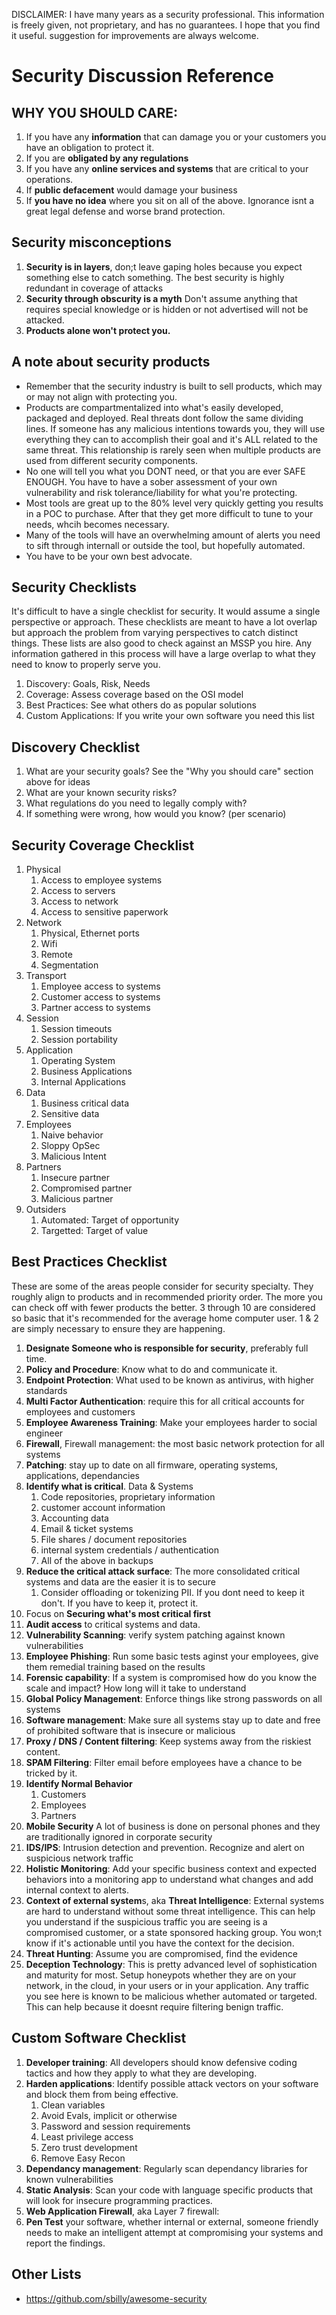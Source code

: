DISCLAIMER: I have many years as a security professional. This information is freely given, not proprietary, and has no guarantees. I hope that you find it useful. suggestion for improvements are always welcome.

# Security Discussion Reference

## WHY YOU SHOULD CARE: 

1. If you have any **information** that can damage you or your customers you have an obligation to protect it. 
2. If you are **obligated by any regulations**
1. If you have any **online services and systems** that are critical to your operations.
1. If **public defacement** would damage your business
1. If **you have no idea** where you sit on all of the above. Ignorance isnt a great legal defense and worse brand protection.

## Security misconceptions

1. **Security is in layers**, don;t leave gaping holes because you expect something else to catch something. The best security is highly redundant in coverage of attacks
2. **Security through obscurity is a myth** Don't assume anything that requires special knowledge or is hidden or not advertised will not be attacked.
3. **Products alone won't protect you.** 

## A note about security products
* Remember that the security industry is built to sell products, which may or may not align with protecting you.
* Products are compartmentalized into what's easily developed, packaged and deployed. Real threats dont follow the same dividing lines. If someone has any malicious intentions towards you, they will use everything they can to accomplish their goal and it's ALL related to the same threat. This relationship is rarely seen when multiple products are used from different security components.
* No one will tell you what you DONT need, or that you are ever SAFE ENOUGH. You have to have a sober assessment of your own vulnerability and risk tolerance/liability for what you're protecting.
* Most tools are great up to the 80% level very quickly getting you results in a POC to purchase. After that they get more difficult to tune to your needs, whcih becomes necessary.
* Many of the tools will have an overwhelming amount of alerts you need to sift through internall or outside the tool, but hopefully automated. 
* You have to be your own best advocate.

## Security Checklists
It's difficult to have a single checklist for security. It would assume a single perspective or approach. These checklists are meant to have a lot overlap but approach the problem from varying perspectives to catch distinct things. These lists are also good to check against an MSSP you hire. Any information gathered in this process will have a large overlap to what they need to know to properly serve you.

1. Discovery: Goals, Risk, Needs
2. Coverage: Assess coverage based on the OSI model
3. Best Practices: See what others do as popular solutions
4. Custom Applications: If you write your own software you need this list

## Discovery Checklist

1. What are your security goals? See the "Why you should care" section above for ideas
2. What are your known security risks?
3. What regulations do you need to legally comply with?
4. If something were wrong, how would you know? (per scenario)

## Security Coverage Checklist

1. Physical
	1. Access to employee systems
	1. Access to servers
	1. Access to network
	1. Access to sensitive paperwork
1. Network
	1. Physical, Ethernet ports
	1. Wifi
	1. Remote
	1. Segmentation
1. Transport
	1. Employee access to systems
	1. Customer access to systems
	1. Partner access to systems
1. Session
	1. Session timeouts
	1. Session portability
1. Application
	1. Operating System
	1. Business Applications
	1. Internal Applications
1. Data
	1. Business critical data
	1. Sensitive data
1. Employees
	1. Naive behavior
	1. Sloppy OpSec
	1. Malicious Intent
1. Partners
	1. Insecure partner
	1. Compromised partner
	1. Malicious partner
1. Outsiders
	1. Automated: Target of opportunity
	1. Targetted: Target of value

## Best Practices Checklist

These are some of the areas people consider for security specialty. They roughly align to products and in recommended priority order. The more you can check off with fewer products the better. 3 through 10 are considered so basic that it's recommended for the average home computer user. 1 & 2 are simply necessary to ensure they are happening.

1. **Designate Someone who is responsible for security**, preferably full time.
1. **Policy and Procedure**: Know what to do and communicate it.
1. **Endpoint Protection**: What used to be known as antivirus, with higher standards
1. **Multi Factor Authentication**: require this for all critical accounts for employees and customers
1. **Employee Awareness Training**: Make your employees harder to social engineer 
1. **Firewall**, Firewall management: the most basic network protection for all systems
1. **Patching**: stay up to date on all firmware, operating systems, applications, dependancies
1. **Identify what is critical**. Data & Systems
	1. Code repositories, proprietary information
	1. customer account information
	1. Accounting data
	1. Email & ticket systems
	1. File shares / document repositories
	1. internal system credentials / authentication
	1. All of the above in backups
1. **Reduce the critical attack surface**: The more consolidated critical systems and data are the easier it is to secure
	1. Consider offloading or tokenizing PII. If you dont need to keep it don't. If you have to keep it, protect it.
1. Focus on **Securing what's most critical first**
1. **Audit access** to critical systems and data.
1. **Vulnerability Scanning**: verify system patching against known vulnerabilities
1. **Employee Phishing**: Run some basic tests aginst your employees, give them remedial training based on the results
1. **Forensic capability**: If a system is compromised how do you know the scale and impact? How long will it take to understand
1. **Global Policy Management**: Enforce things like strong passwords on all systems
1. **Software management**: Make sure all systems stay up to date and free of prohibited software that is insecure or malicious
1. **Proxy / DNS / Content filtering**: Keep systems away from the riskiest content.
1. **SPAM Filtering**: Filter email before employees have a chance to be tricked by it.
1. **Identify Normal Behavior**
	1. Customers
	1. Employees
	1. Partners
1. **Mobile Security** A lot of business is done on personal phones and they are traditionally ignored in corporate security
1. **IDS/IPS**: Intrusion detection and prevention. Recognize and alert on suspicious network traffic 
1. **Holistic Monitoring**: Add your specific business context and expected behaviors into a monitoring app to understand what changes and add internal context to alerts.
1. **Context of external system**s, aka **Threat Intelligence**: External systems are hard to understand without some threat intelligence. This can help you understand if the suspicious traffic you are seeing is a compromised customer, or a state sponsored hacking group. You won;t know if it's actionable until you have the context for the decision.
1. **Threat Hunting**: Assume you are compromised, find the evidence
1. **Deception Technology**: This is pretty advanced level of sophistication and maturity for most. Setup honeypots whether they are on your network, in the cloud, in your users or in your application. Any traffic you see here is known to be malicious whether automated or targeted. This can help because it doesnt require filtering benign traffic.

## Custom Software Checklist

1. **Developer training**: All developers should know defensive coding tactics and how they apply to what they are developing.
1. **Harden applications**: Identify possible attack vectors on your software and block them from being effective.
	1. Clean variables
	1. Avoid Evals, implicit or otherwise
	1. Password and session requirements
	1. Least privilege access
	1. Zero trust development
	1. Remove Easy Recon
1. **Dependancy management**: Regularly scan dependancy libraries for known vulnerabilities
1. **Static Analysis**: Scan your code with language specific products that will look for insecure programming practices.
1. **Web Application Firewall**, aka Layer 7 firewall: 
1. **Pen Test** your software, whether internal or external, someone friendly needs to make an intelligent attempt at compromising your systems and report the findings.

## Other Lists

- https://github.com/sbilly/awesome-security
